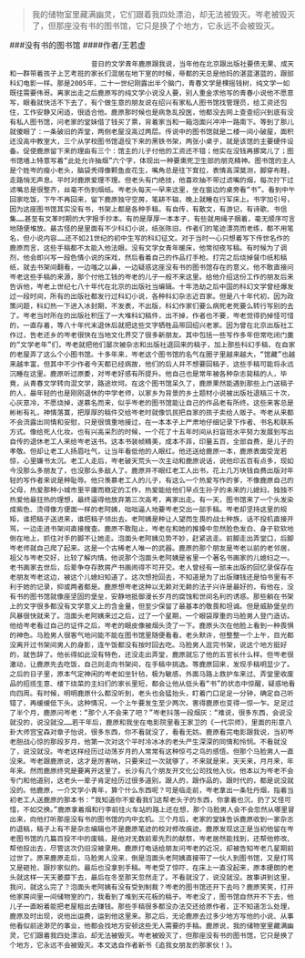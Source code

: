 > 我的储物室里藏满幽灵，它们跟着我四处漂泊，却无法被毁灭。岑老被毁灭了，但那座没有书的图书馆，它只是换了个地方，它永远不会被毁灭。

###没有书的图书馆
####作者/王若虚

						昔日的文学青年鹿原跟我说，当年他在北京跟出版社要债无果、成天和一群带着孩子上艺考班的家长们混居在地下室的时候，帝都的天总是他妈的湛蓝湛蓝的，跟部科幻电影一样。那是2005年，二十一世纪刚露出半个脑门，青春文学是棵摇钱树，纯文学一如既往需要伟哥。离家出走之后鹿原写的纯文学小说没人要，别人重金求他写的青春小说他不愿意写，眼看就快活不下去了，有个做生意的朋友说在绍兴有家私人图书馆找管理员，给工资还包住，工作安静又闲适，很适合他。鹿原那时候也是病急乱投医，他都没去网上查查绍兴到底有没有私人图书馆，问老家的堂妹借了钱买了票，背着家当和一箱泡面兴冲冲一路南下。等到了那儿就傻眼了：一条破旧的弄堂，两侧老屋没高过两层。传说中的图书馆就是二楼一间小破屋，面积还没高中教室大，三个从学校图书馆退役下来的黑铁书架，两张小桌子，就是该馆的主要硬件设备。促使鹿原留下来的理由有三个：馆主的儿子付他的工资还不错；他实在没钱再挪窝儿了；图书馆墙上特意写着“此处允许抽烟”六个字，体现出一种要熏死卫生部的朋克精神。图书馆的主人是个姓岑的瘦小老头，脑袋秃得像颗鱼皮花生，嘴角总是往下耷拉，表情高深莫测，脚穿布鞋，走路悄无声息。平时对鹿原爱理不理。但老头有门绝技，他喜欢抽不带过滤嘴的烟，每次拧下过滤嘴总是很整齐，丝毫不伤到烟纸。岑老头每天一早来这里，坐在窗边的桌旁看“书”。看到中午回家吃饭，下午不再回来，留下鹿原独守空房，笔耕不辍，晚上就睡在行军床上。书字加引号，因为这座图书馆其实没有书，书架上都是各种手稿，有自传，有散文，有游记，有诗歌、书信集……甚至有文革时期的大字报手抄本。有的是厚厚一本本子，有些就用绳子捆着，毫无顺序可言地随便堆放。最古怪的是里面有不少科幻小说，纸张陈旧，作者们的笔迹漂亮而老练，都不用笔名，但小说内容……还不如21世纪的初中生写的科幻征文。对于当时一心只想着写下传世名作的鹿原而言，这些手稿都不太能入他法眼。没有文学女青年暖床，他常彻夜写稿。有时候为了调剂，他会即兴写一段色情小说的床戏，然后看着自己的作品打手枪。打完之后烧掉餐巾纸和稿纸，就去书架间翻看，一边嗤之以鼻，一边疑惑这座没有书的图书馆存在的意义。他不敢直接问岑老这些手稿的来源，那个付他工钱的岑老的儿子一般不来这里。给他介绍这份工作的朋友后来告诉他，岑老上世纪七八十年代在北京的出版社当编辑。十年浩劫之后中国的科幻文学曾经爆发过一段时间，所有的出版社都发行过科幻小说，各种科幻杂志近百家。但是八十年代初，因为政策问题，科幻热一下进入冰封期，不发表，不出版，科幻作家们要么病死老死要么转行写别的去了。岑老当时所在的出版社积压了一大堆科幻稿件，出不掉，作者也不要，岑老觉得扔掉怪可惜的，一直存着，等八十年代末退休后就把这些文字牺牲品带回绍兴老家。因为曾在北京出版社工作过，告老还乡的岑老很快在当地文化界交了很多新朋友。其中包括一些写作多年但常吃闭门羹的“文学老年”们，岑老就把他们屡次被杂志和出版社退回来的稿子，加上那些科幻手稿，在自家的老屋弄了这么个小图书馆。十多年来，岑老这个图书馆的名气在圈子里越来越大，“馆藏”也越来越丰富，但其中不少作者今天都已经病故，他们的后人并不想要回稿子，这些手稿可能将永远沉睡在这里。鹿原听过原委，对岑老好感有所提升。他自己也是常年被各种杂志毙稿的人，毕竟，从青春文学转向混文学，路途坎坷。在这个图书馆呆久了，鹿原果然能遇到那些上门送稿子的人，最年轻的也是刚刚退休的中学老师，以家乡为背景的乡土题材小说被出版社退稿三十次，心灰意冷，不愿烧掉，遂慕名而来，似乎岑老的图书馆能让自己的作品老有所终。这些来客总是彬彬有礼，神情落寞，把厚厚的稿件交给岑老时就像饥民把自家的孩子卖给人贩子。岑老从来都不会流露出同情和安慰，只是很慎重地接过，在一本本子上严肃地仔细记录下作者、书名和联系方式。像给死人化妆。也有兴高采烈的时候，一个花了十五年时间从扫盲班水平努力发展到写出自传的退休老工人来给岑老送书。这本书装帧精美，成本不菲，印量五百，全部自费，是儿子的孝敬。但却让老工人扬眉吐气，让当年看低他的人眼红。他还送给鹿原一本，鹿原表面受宠若惊，心里嫌书太沉。老工人走后，岑老破天荒头一次主动和鹿原说话，说他印五百有点多，现如今没那么多朋友了，也没那么多敌人了。鹿原并不眼红老工人出书，花上几万块钱自费出版对年轻的写作者来说是种耻辱。他只羡慕老工人的儿子，有这么一个热爱写作的爹，不像鹿原自己的父母，热爱那种小城市里平庸而稳定的工作，热爱能给他们早点生孙子的未来的儿媳妇，独独不热爱他最狂热的理想，最终逼得他放弃第三次高考，离家出走。有一天，图书馆来了一个头发染成紫色、烫得像方便面一样的老阿姨，咄咄逼人地要岑老交出一部手稿。岑老却坚持这里的规矩，谁把稿子送进来，谁把稿子领出去。老阿姨是种让人望而生畏的战士种族，话不投机直接开骂，一边走进书架间直接搜查。鹿原不敢阻止，岑老在和她的推搡中忽然脸色发白、身子软软地倒在地上，抓住对手的脚不让她走。泡面头老阿姨见势不妙，赶紧逃走。前脚走出弄堂口，后脚岑老师就自己爬了起来。这是一个古稀老人唯一的武器。鹿原的那个朋友是岑老以前的老邻居，祖父与岑老交好，比较了解内情。他说那个泡面头老阿姨是省里一个著名书画家的儿媳妇之一。老书画家去世后，后辈争夺存款房产书画闹得不可开交。老人曾经有一部未出版的回忆录保存在老朋友岑老这边，被这个儿媳妇知道了。这次想抢回去，不知道是为了出版赚钱还是怕书里有不利于她的记录，抑或两者都是。鹿原想岑老这种以无赖对无赖的法子兴许是最好的，有他在，没有书的图书馆就像座坚固的堡垒，安静地抵御漫长岁月的腐蚀和世间名利的诱惑。那些躺在书架上的文字很多都没有文学意义上的含金量，但至少保留了最基本的敬畏和坦诚。但是威胁堡垒的风暴很快就来了。泡面头老阿姨来过之后，过了一个星期，一个眼袋厚重的马脸男人登门造访。他给岑老看过自己的证件之后，岑老的眼皮像被烟头烫了一下。鹿原头次在他脸上看到一种畏惧的神色。马脸男人很客气地问能不能在图书馆里随便看看，老头默许，但整整一个上午，目光都没离开过书架间男人的身影，连午饭都没有按时回去吃。马脸男人逛完书架，说这个地方挺好的，就告辞了。他长得如此没有特色，还没走出弄堂，鹿原就忘了他的五官长什么样。但岑老很激动，让鹿原先去吃饭，自己则走向书架间，在手稿中挑选。等鹿原回来，发现手稿明显少了。之后的日子里，原本气定神闲的岑老如坐针毡，极为敏感，外面马路上救护车来过、弄堂里收废品的招揽生意、楼下烧菜的主妇们的家长里短，都会让他从低头看“书”的状态中惊醒，疑惑地看向四周。有时候，明明鹿原什么都没听到，老头也会猛抬头，盯着门口足足一分钟，确定自己听错了，再缓缓低下头。这种情况，一个上午要发生至少两次。害得鹿原也变得一惊一乍。足足过了半个月，鹿原问岑老：“那个人不会来了吧？”岑老抖落一段烟灰：“难说，很多东西，会说没就没的，说没就没……若干年后，鹿原和我坐在电影院里看王家卫的《一代宗师》，里面的形意八卦大师宫宝森对章子怡说，很多东西，你不看就没了，看看无妨。鹿原看完电影跟我说，当初岑老胆战心惊的那段岁月，他第一次对这个平时冷冰冰的老头产生深深的同情和怜悯。不看就没了，说没就没。岑老这样经历过动荡岁月的人常常有这种惊弓之鸟的感悟。但那个马脸男人一直没来。岑老跟鹿原说，这才是厉害呐，只要来过一次就够了，不来就是来，天天来，月月来，年年来。然而鹿原终究是要离开这里了。长沙有几个朋友开文化公司找他入伙。他本以为岑老不会专门和他道别，这老头一辈子肯定经历过很多道别，跟人的，跟作品的，跟时代的，都是说没就没的。他鹿原，一介文学小青年，算个什么东西呢？可是临走前，岑老拿出一条牡丹烟，指着当初老工人送鹿原的那本书：“我知道你不爱看我们这帮老头子的东西，你拿着也沉，扔了又怪可惜，不如交换。”鹿原拿着烟和行李前往火车站的路上还在想，那个马脸男人会不会忽然从哪里冒出来，向他打听那座没有书的图书馆的内中玄机。三个月后，老家的堂妹告诉鹿原收到一家杂志的退稿，稿子上有不是杂志编辑也不是鹿原笔迹的校对修改痕迹。鹿原发现这正是当初他留在岑老图书馆的几篇百投不中的废稿，是他对无数前辈先烈的献祭，岑老居然能找到，还帮他修改、帮他投出去，尽管这次仍旧没被录用。鹿原打电话给朋友问岑老的近况，却被告知岑老几星期前过世了。原来鹿原走后，马脸男人没来，倒是泡面头老阿姨直接带了一伙人到图书馆，又是打骂又是砸抢，跟抄家似的。最后也没拿到手稿。岑老受了惊吓，在床上一直没起来，原本硬朗的老头就这样一天天萎靡下去，最后在冬至那天忽然走了。不看就没了，说没就没。故事讲到这里，我问，就这么完了？泡面头老阿姨有没有受到制裁？岑老的图书馆还开下去吗？鹿原笑笑，打开他家房间里一间储物室的门，我看到了堆到天花板的稿子。岑老没了，图书馆自然开不下去，他儿子一直盼着能把老屋租出去赚钱。那些手稿很多都没办法交还给原作者，正不知道怎么处理，鹿原及时出现，说他出运费，运到他这里来。那之后，无论鹿原去过多少地方写他的小说、从事他看似前途渺茫的事业，他都会找地方安顿这些无人需要的手稿。鹿原说，我的储物室里藏满幽灵，它们跟着我四处漂泊，却无法被毁灭。岑老被毁灭了，但那座没有书的图书馆，它只是换了个地方，它永远不会被毁灭。本文选自作者新书《追我女朋友的那家伙！》。			  		